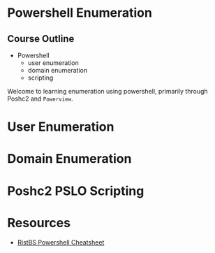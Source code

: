 # Powershell Enumeration 

## **Course Outline**
- Powershell 
	- user enumeration 
	- domain enumeration 
	- scripting

Welcome to learning enumeration using powershell, primarily through Poshc2 and `Powerview`.


# User Enumeration 

# Domain Enumeration 

# Poshc2 PSLO Scripting 



# Resources 
- [RistBS Powershell Cheatsheet](https://github.com/RistBS/Awesome-RedTeam-Cheatsheet)